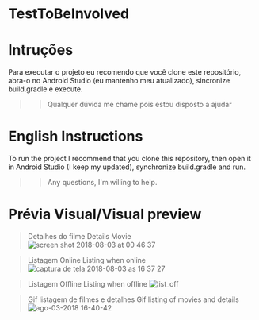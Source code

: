 # TestToBeInvolved

# Intruções
Para executar o projeto eu recomendo que você clone este repositório, abra-o no Android Studio (eu mantenho meu atualizado), sincronize build.gradle e execute.
>>Qualquer dúvida me chame pois estou disposto a ajudar 

# English Instructions
To run the project I recommend that you clone this repository, then open it in Android Studio (I keep my updated), synchronize build.gradle and run.
>>Any questions, I'm willing to help.

# Prévia Visual/Visual preview
>Detalhes do filme
>Details Movie
![screen shot 2018-08-03 at 00 46 37](https://user-images.githubusercontent.com/18127700/43623590-6484c630-96b8-11e8-95ce-d1c379d58a0c.png)

>Listagem Online
>Listing when online
![captura de tela 2018-08-03 as 16 37 27](https://user-images.githubusercontent.com/18127700/43662990-397f1fd6-973e-11e8-9787-84f476d042ff.png)

>Listagem Offline
>Listing when offline
![list_off](https://user-images.githubusercontent.com/18127700/43662984-2ef0c90c-973e-11e8-8019-a695f7736b9a.png)

>Gif listagem de filmes e detalhes
>Gif listing of movies and details
![ago-03-2018 16-40-42](https://user-images.githubusercontent.com/18127700/43662473-6bfd3e2c-973c-11e8-834a-d2f8844eac7b.gif)
